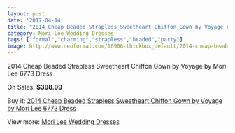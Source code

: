 ```yaml
---
layout: post
date: '2017-04-14'
title: "2014 Cheap Beaded Strapless Sweetheart Chiffon Gown by Voyage by Mori Lee 6773 Dress"
category: Mori Lee Wedding Dresses
tags: ["formal","charming","strapless","beaded","party"]
image: http://www.neoformal.com/16906-thickbox_default/2014-cheap-beaded-strapless-sweetheart-chiffon-gown-by-voyage-by-mori-lee-6773-dress.jpg
---
```

2014 Cheap Beaded Strapless Sweetheart Chiffon Gown by Voyage by Mori Lee 6773 Dress

On Sales: **$398.99**
<a href="https://www.neoformal.com/en/mori-lee-wedding-dresses-2014/5581-2014-cheap-beaded-strapless-sweetheart-chiffon-gown-by-voyage-by-mori-lee-6773-dress.html"><amp-img layout="responsive" width="600" height="600" src="//www.neoformal.com/16906-thickbox_default/2014-cheap-beaded-strapless-sweetheart-chiffon-gown-by-voyage-by-mori-lee-6773-dress.jpg" alt="2014 Cheap Beaded Strapless Sweetheart Chiffon Gown by Voyage by Mori Lee 6773 Dress 0" /></a>
<a href="https://www.neoformal.com/en/mori-lee-wedding-dresses-2014/5581-2014-cheap-beaded-strapless-sweetheart-chiffon-gown-by-voyage-by-mori-lee-6773-dress.html"><amp-img layout="responsive" width="600" height="600" src="//www.neoformal.com/16909-thickbox_default/2014-cheap-beaded-strapless-sweetheart-chiffon-gown-by-voyage-by-mori-lee-6773-dress.jpg" alt="2014 Cheap Beaded Strapless Sweetheart Chiffon Gown by Voyage by Mori Lee 6773 Dress 1" /></a>
<a href="https://www.neoformal.com/en/mori-lee-wedding-dresses-2014/5581-2014-cheap-beaded-strapless-sweetheart-chiffon-gown-by-voyage-by-mori-lee-6773-dress.html"><amp-img layout="responsive" width="600" height="600" src="//www.neoformal.com/16908-thickbox_default/2014-cheap-beaded-strapless-sweetheart-chiffon-gown-by-voyage-by-mori-lee-6773-dress.jpg" alt="2014 Cheap Beaded Strapless Sweetheart Chiffon Gown by Voyage by Mori Lee 6773 Dress 2" /></a>
<a href="https://www.neoformal.com/en/mori-lee-wedding-dresses-2014/5581-2014-cheap-beaded-strapless-sweetheart-chiffon-gown-by-voyage-by-mori-lee-6773-dress.html"><amp-img layout="responsive" width="600" height="600" src="//www.neoformal.com/16907-thickbox_default/2014-cheap-beaded-strapless-sweetheart-chiffon-gown-by-voyage-by-mori-lee-6773-dress.jpg" alt="2014 Cheap Beaded Strapless Sweetheart Chiffon Gown by Voyage by Mori Lee 6773 Dress 3" /></a>

Buy it: [2014 Cheap Beaded Strapless Sweetheart Chiffon Gown by Voyage by Mori Lee 6773 Dress](https://www.neoformal.com/en/mori-lee-wedding-dresses-2014/5581-2014-cheap-beaded-strapless-sweetheart-chiffon-gown-by-voyage-by-mori-lee-6773-dress.html "2014 Cheap Beaded Strapless Sweetheart Chiffon Gown by Voyage by Mori Lee 6773 Dress")

View more: [Mori Lee Wedding Dresses](https://www.neoformal.com/en/67-mori-lee-wedding-dresses-2014 "Mori Lee Wedding Dresses")